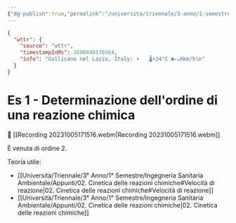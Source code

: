 ```yaml
---
{"dg-publish":true,"permalink":"/universita/triennale/3-anno/1-semestre/ingegneria-sanitaria-ambientale/esercitazioni/es-01-determinazione-dell-ordine-di-una-reazione-chimica-isa/"}
---
```




```json
{
  "wttr": {
    "source": "wttr",
    "timestampInMs": 1698048170564,
    "info": "Gallicano nel Lazio, Italy: ☀️   🌡️+14°C 🌬️↘6km/h\n"
  }
}
```

# Es 1 - Determinazione dell'ordine di una reazione chimica

🎤 [[Recording 20231005171516.webm\|Recording 20231005171516.webm]]

È venuta di ordine 2.


Teoria utile:
- [[Università/Triennale/3° Anno/1° Semestre/Ingegneria Sanitaria Ambientale/Appunti/02. Cinetica delle reazioni chimiche#Velocità di reazione\|02. Cinetica delle reazioni chimiche#Velocità di reazione]]
- [[Università/Triennale/3° Anno/1° Semestre/Ingegneria Sanitaria Ambientale/Appunti/02. Cinetica delle reazioni chimiche\|02. Cinetica delle reazioni chimiche]]
